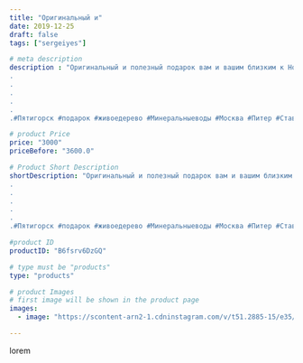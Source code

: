 ```yaml
---
title: "Оригинальный и"
date: 2019-12-25
draft: false
tags: ["sergeiyes"]

# meta description
description : "Оригинальный и полезный подарок вам и вашим близким к Новому Году.
.
.
.
.
.
.#Пятигорск #подарок #живоедерево #Минеральныеводы #Москва #Питер #Ставрополь #Сочи"

# product Price
price: "3000"
priceBefore: "3600.0"

# Product Short Description
shortDescription: "Оригинальный и полезный подарок вам и вашим близким к Новому Году.
.
.
.
.
.
.#Пятигорск #подарок #живоедерево #Минеральныеводы #Москва #Питер #Ставрополь #Сочи #Симферополь #Севастополь #Анапа #Краснодар #Екатеринбург #Челябинск #Ессентуки #Железноводск #Кисловодск #Ростовнадону #gruppazahvata #sergeystar"

#product ID
productID: "B6fsrv6DzGQ"

# type must be "products"
type: "products"

# product Images
# first image will be shown in the product page
images:
  - image: "https://scontent-arn2-1.cdninstagram.com/v/t51.2885-15/e35/77316597_514473286084651_2415453725735636690_n.jpg?tp=1&_nc_ht=scontent-arn2-1.cdninstagram.com&_nc_cat=107&_nc_ohc=J-V89jMSuCQAX8eXtRM&ccb=7-4&oh=626e28f96ddb990a8e3604d98cc48769&oe=60865DF2&_nc_sid=86f79a&ig_cache_key=MjIwNjY3ODg2Mjg1ODc2MDU5Mg%3D%3D.2-ccb7-4"

---
```

lorem
